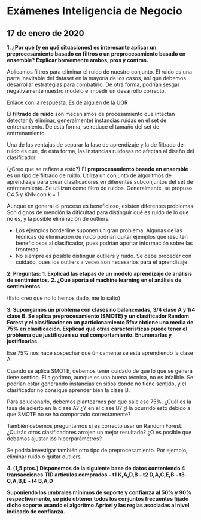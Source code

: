 # Exámenes Inteligencia de Negocio

## 17 de enero de 2020

**1. ¿Por qué (y en qué situaciones) es interesante aplicar un preprocesamiento basado en filtros o un preprocesamiento basado en ensemble? Explicar brevemente ambos, pros y contras.**

Aplicamos filtros para eliminar el ruido de nuestro conjunto. El ruido es una parte inevitable del dataset en la mayoría de los casos, así que debemos desarrollar estrategias para combatirlo. De otra forma, podrían sesgar negativamente nuestro modelo e impedir un desarrollo correcto.

[Enlace con la respuesta. Es de alguien de la UGR](https://view.officeapps.live.com/op/view.aspx?src=https%3A%2F%2Fsci2s.ugr.es%2Fsites%2Fdefault%2Ffiles%2Ffiles%2Fpublications%2Fbooks%2Fslides%2FCap5%2520-%2520Dealing%2520with%2520Noisy%2520Data.pptx&wdOrigin=BROWSELINK)

El **filtrado de ruido** son mecanismos de procesamiento que intectan detectar (y eliminar, generalmente) instancias ruidas en el set de entrenamiento. De esta forma, se reduce el tamaño del set de entrrenamiento.

Una de las ventajas de separar la fase de aprendizaje y la de filtrado de ruido es que, de esta forma, las instancias ruidosas no afectan al diseño del clasificador.

(¿Creo que se refiere a esto?)
El **preprocesamiento basado en ensemble** es un tipo de filtrado de ruido. Utiliza un conjunto de algoritmos de aprendizaje para crear clasificadores en diferentes subconjuntos del set de entrenamiento. Se utilizan como filtro de ruidos. Generalmente, se propuso C4.5 y KNN con k = 1.

Aunque en general el proceso es beneficioso, existen diferentes problemas. Son dignos de mención la dificultad para distinguir qué es ruido de lo que no es, y la posible eliminación de outliers.

- Los ejemplos borderline suponen un gran problema. Algunas de las técnicas de eliminación de ruido podrían quitar ejemplos que resulten beneficiosos al clasificador, pues podrían aportar información sobre las fronteras.
- No siempre es posible distinguir outliers y ruido. Se debe proceder con cuidado, pues los outliers a veces son necesarios para el aprendizaje.


**2. Preguntas:**
    **1. Explicad las etapas de un modelo aprendizaje de análisis de sentimientos.**
    **2. ¿Qué aporta el machine learning en el análisis de sentimientos**

(Esto creo que no lo hemos dado, me lo salto)

**3. Supongamos un problema con clases no balanceadas, 3/4 clase A y 1/4 clase B. Se aplica preprocesamiento (SMOTE) y un clasificador Random Forest y el clasificador en un particionamiento 5fcv obtiene una media de 75% en clasificación. Explicad qué otras características puede tener el problema que justifiquen su mal comportamiento. Enumerarlas y justificarlas.**

Ese 75% nos hace sospechar que únicamente se está aprendiendo la clase A.

Cuando se aplica SMOTE, debemos tener cuidado de que lo que se genera tiene sentido. El algoritmo, aunque es una buena técnica, no es infalible. Se podrían estar generando instancias en sitios donde no tiene sentido, y el clasificador no consigue aprender bien la clase B.

Para solucionarlo, debemos plantearnos por qué sale ese 75%. ¿Cuál es la tasa de acierto en la clase A? ¿Y en el clase B? ¿Ha ocurrido esto debido a que SMOTE no se ha comportado correctamente?

También debemos preguntarnos si es correcto usar un Random Forest. ¿Quizás otros clasificadores arrojen un mejor resultado? ¿O es posible que debamos ajustar los hiperparámetros?

Se podría investigar también otro tipo de preprocesamiento. Por ejemplo, eliminar ruido o quitar outliers.


**4. (1,5 ptos.) Disponemos de la siguiente base de datos conteniendo 4 transacciones**
**TID artículos comprados**
**- t1 K,A,D,B**
**- t2 D,A,C,E,B**
**- t3 C,A,B,E**
**- t4 B,A,D**

**Suponiendo los umbrales mínimos de soporte y confianza al 50% y 90% respectivamente, se pide obtener todos los conjuntos frecuentes fijado dicho soporte usando el algoritmo Apriori y las reglas asociadas al nivel indicado de confianza.**